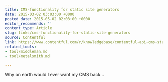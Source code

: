 ```yaml
---
title: CMS-functionality for static site generators
date: 2015-03-02 03:03:00 +0000
posted_date: 2015-05-02 02:03:00 +0000
editor_recommends: ''
content_type: Article
slug: links/cms-functionality-for-static-site-generators
source: Contentful
link: https://www.contentful.com/r/knowledgebase/contentful-api-cms-static-site-generators/
related_tools:
- tool/middleman.md
- tool/metalsmith.md

---
```

Why on earth would I ever want my CMS back...
